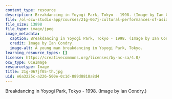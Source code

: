 ```yaml
---
content_type: resource
description: Breakdancing in Yoyogi Park, Tokyo - 1998. (Image by Ian Condry.)
file: /ol-ocw-studio-app/courses/21g-067j-cultural-performances-of-asia-fall-2005/e6a3225ca226500e0c1d889d8818a8d4_21g-067jf05-th.jpg
file_size: 13898
file_type: image/jpeg
image_metadata:
  caption: Breakdancing in Yoyogi Park, Tokyo - 1998. (Image by Ian Condry.)
  credit: Image by Ian Condry.
  image-alt: A young man breakdancing in Yoyogi Park, Tokyo.
learning_resource_types: []
license: https://creativecommons.org/licenses/by-nc-sa/4.0/
ocw_type: OCWImage
resourcetype: Image
title: 21g-067jf05-th.jpg
uid: e6a3225c-a226-500e-0c1d-889d8818a8d4
---
```

Breakdancing in Yoyogi Park, Tokyo - 1998. (Image by Ian Condry.)